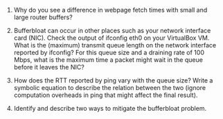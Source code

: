 1. Why do you see a difference in webpage fetch times with small and large router buffers?

2. Bufferbloat can occur in other places such as your network interface card (NIC). Check the output of ifconfig eth0 on your VirtualBox VM. What is the (maximum) transmit queue length on the network interface reported by ifconfig? For this queue size and a draining rate of 100 Mbps, what is the maximum time a packet might wait in the queue before it leaves the NIC?

3. How does the RTT reported by ping vary with the queue size? Write a symbolic equation to describe the relation between the two (ignore computation overheads in ping that might affect the final result).

4. Identify and describe two ways to mitigate the bufferbloat problem.